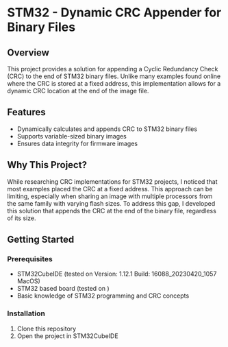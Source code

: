 # STM32 - Dynamic CRC Appender for Binary Files

## Overview

This project provides a solution for appending a Cyclic Redundancy Check (CRC) to the end of STM32 binary files. Unlike many examples found online where the CRC is stored at a fixed address, this implementation allows for a dynamic CRC location at the end of the image file.

## Features

- Dynamically calculates and appends CRC to STM32 binary files
- Supports variable-sized binary images
- Ensures data integrity for firmware images

## Why This Project?

While researching CRC implementations for STM32 projects, I noticed that most examples placed the CRC at a fixed address. This approach can be limiting, especially when sharing an image with multiple processors from the same family with varying flash sizes. To address this gap, I developed this solution that appends the CRC at the end of the binary file, regardless of its size.

## Getting Started

### Prerequisites

- STM32CubeIDE (tested on Version: 1.12.1 Build: 16088_20230420_1057 MacOS)
- STM32 based board (tested on )
- Basic knowledge of STM32 programming and CRC concepts

### Installation

1. Clone this repository
2. Open the project in STM32CubeIDE
